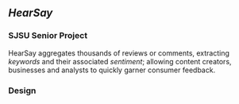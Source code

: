 ## _HearSay_
### SJSU Senior Project

HearSay aggregates thousands of reviews or comments, extracting _keywords_ and their associated _sentiment_; allowing content creators, businesses and analysts to quickly garner consumer feedback.




### Design
